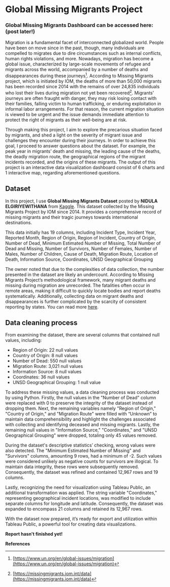 # Global Missing Migrants Project

### Global Missing Migrants Dashboard can be accessed here: (post later!)

Migration is a fundamental facet of interconnected globalized world. People have been on move since in the past, though, many individuals are compelled to migrates due to dire circumstances such as internal conflicts, human rights violations, and more. Nowadays, migration has become a global issue, characterized by large-scale movements of refugee and migrants across the world, accompanied by a number of deaths and disappearances during these journeys[^1]. According to Missing Migrants project, which is initiated by IOM, the deaths of more than 50,000 migrants has been recorded since 2014 with the remains of over 24,835 individuals who lost their lives during migration not yet been recovered[^2]. Migrants’ journeys are often fraught with danger, they may risk losing contact with their families, falling victim to human trafficking, or enduring exploitation in informal labor arrangements. For that reason, the current migration situation is viewed to be urgent and the issue demands immediate attention to protect the right of migrants as their well-being are at risk.
 
Through making this project, I aim to explore the precarious situation faced by migrants, and shed a light on the severity of migrant issue and challenges they encounter during their journeys. In order to achieve this goal, I proceed to answer questions about the dataset. For example, the peak year in migrants’ death and missing, the leading cause of the deaths, the deadly migration route, the geographical regions of the migrant incidents recorded, and the origins of these migrants. The output of this project is an interactive data visualization dashboard consist of 6 charts and 1 interactive map, regarding aforementioned questions.

## Dataset
In this project, I use **Global Missing Migrants Dataset** posted by **NIDULA ELGIRIYEWITHANA** from [Kaggle](https://www.kaggle.com/datasets/nelgiriyewithana/global-missing-migrants-dataset). This dataset collected by the Missing Migrants Project by IOM since 2014. It provides a comprehensive record of missing migrants and their tragic journeys towards international destinations.

This data initially has 19 columns, including Incident Type, Incident Year, Reported Month, Region of Origin, Region of Incident, Country of Origin, Number of Dead, Minimum Estimated Number of Missing, Total Number of Dead and Missing, Number of Survivors, Number of Females, Number of Males, Number of Children, Cause of Death, Migration Route, Location of Death, Information Source, Coordinates, UNSD Geographical Grouping

The owner noted that due to the complexities of data collection, the number presented in the dataset are likely an undercount. According to Missing Migrants Project’s methodological framework, many migrant deaths and missing during migration are unrecorded. The fatalities often occur in remote areas, making it difficult to quickly locate bodies and report deaths systematically. Additionally, collecting data on migrant deaths and disappearances is further complicated by the scarcity of consistent reporting by states. You can read more [here](https://missingmigrants.iom.int/methodology).

## Data cleaning process

From examining the dataset, there are several columns that contained null values, including:

- Region of Origin: 22 null values
- Country of Origin: 8 null values
- Number of Dead: 550 null values
- Migration Route: 3,021 null values
- Information Source: 8 null values
- Coordinates: 36 null values
- UNSD Geographical Grouping: 1 null value

To address these missing values, a data cleaning process was conducted by using Python. Firstly, the null values in the "Number of Dead" column were replaced with 0 to preserve the integrity of the dataset instead of dropping them. Next, the remaining variables namely "Region of Origin," "Country of Origin," and "Migration Route" were filled with “Unknown” to maintain data comprehensibility and highlight the challenges associated with collecting and identifying deceased and missing migrants. Lastly, the remaining null values in "Information Source," "Coordinates," and "UNSD Geographical Grouping" were dropped, totaling only 45 values removed.

During the dataset's descriptive statistics’ checking, wrong values were also detected. The "Minimum Estimated Number of Missing" and "Survivors" columns, amounting 9 rows, had a minimum of -2. Such values were considered unlikely as negative counts for survivors are illogical. To maintain data integrity, these rows were subsequently removed. Consequently, the dataset was refined and contained 12,967 rows and 19 columns.

Lastly, recognizing the need for visualization using Tableau Public, an additional transformation was applied. The string variable "Coordinates," representing geographical incident locations, was modified to include separate columns for longitude and latitude. Consequently, the dataset was expanded to encompass 21 columns and retained its 12,967 rows.

With the dataset now prepared, it’s ready for export and utilization within Tableau Public, a powerful tool for creating data visualizations.

**Report hasn't finished yet!**

**References**
[^1]: [https://www.un.org/en/global-issues/migration](https://www.un.org/en/global-issues/migration)
[^2]: [https://missingmigrants.iom.int/data](https://missingmigrants.iom.int/data)

